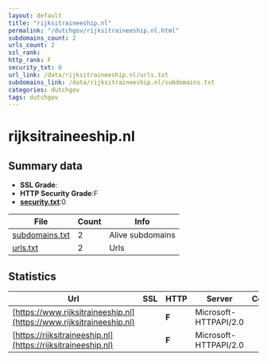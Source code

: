 ```yaml
---
layout: default
title: "rijksitraineeship.nl"
permalink: "/dutchgov/rijksitraineeship.nl.html"
subdomains_count: 2
urls_count: 2
ssl_rank: 
http_rank: F
security_txt: 0
url_link: /data/rijksitraineeship.nl/urls.txt
subdomains_link: /data/rijksitraineeship.nl/subdomains.txt
categories: dutchgov
tags: dutchgov
---
```



# rijksitraineeship.nl
## Summary data


 - **SSL Grade**:
 - **HTTP Security Grade**:F
 - **[security.txt](https://www.digitaleoverheid.nl/nieuws/standaard-security-txt-nu-verplicht-voor-overheid/)**:0


| File       | Count | Info |
|------------|-------|------|
|[subdomains.txt](/DutchGovScope/data/rijksitraineeship.nl/subdomains.txt)|2|Alive subdomains|
|[urls.txt](/DutchGovScope/data/rijksitraineeship.nl/urls.txt)|2|Urls|


## Statistics


| Url | SSL | HTTP | Server | Cookie | HSTS | CORS | CTO | CSP | XFO | XXP | RP |FP| Tech |Title |
|--------|-------|-------|------|------|------|------|------|------|------|------|------|------|------|------|
|[https://www.rijksitraineeship.nl](https://www.rijksitraineeship.nl)| | **F**|Microsoft-HTTPAPI/2.0| | | | | | | | :white_check_mark: | |Microsoft HTTPAPI:2.0|Not Found|
|[https://rijksitraineeship.nl](https://rijksitraineeship.nl)| | **F**|Microsoft-HTTPAPI/2.0| | | | | | | | :white_check_mark: | |Microsoft HTTPAPI:2.0|Not Found|


